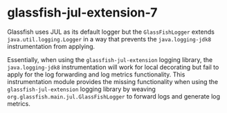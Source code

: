 # glassfish-jul-extension-7

Glassfish uses JUL as its default logger but the `GlassFishLogger` extends `java.util.logging.Logger` in a way that prevents the `java.logging-jdk8` instrumentation from applying.

Essentially, when using the `glassfish-jul-extension` logging library, the `java.logging-jdk8` instrumentation will work for local decorating but fail to apply for the log forwarding and log metrics functionality. This instrumentation module provides the missing functionality when using the `glassfish-jul-extension` logging library by weaving `org.glassfish.main.jul.GlassFishLogger` to forward logs and generate log metrics.
